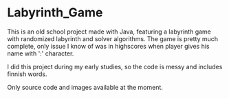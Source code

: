# Labyrinth_Game

This is an old school project made with Java, featuring a labyrinth game with randomized labyrinth and solver algorithms. The game is pretty much complete, only issue I know of was in highscores when player gives his name with ':' character.

I did this project during my early studies, so the code is messy and includes finnish words.

Only source code and images available at the moment.